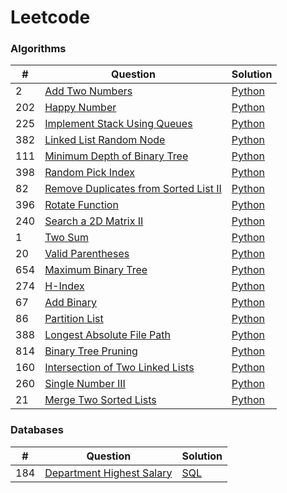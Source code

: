 # Leetcode

### Algorithms

| # | Question | Solution |
|---| ----- | -------- |
| 2 | [Add Two Numbers](https://leetcode.com/problems/add-two-numbers/) | [Python](https://github.com/ken8203/leetcode/blob/master/algorithms/add-two-numbers.py)
| 202 | [Happy Number](https://leetcode.com/problems/happy-number/) | [Python](https://github.com/ken8203/leetcode/blob/master/algorithms/happy-number.py)
| 225 | [Implement Stack Using Queues](https://leetcode.com/problems/implement-stack-using-queues/) | [Python](https://github.com/ken8203/leetcode/blob/master/algorithms/implement-stack-using-queues.py)
| 382 | [Linked List Random Node](https://leetcode.com/problems/linked-list-random-node/) | [Python](https://github.com/ken8203/leetcode/blob/master/algorithms/linked-list-random-node.py)
| 111 | [Minimum Depth of Binary Tree](https://leetcode.com/problems/minimum-depth-of-binary-tree/) | [Python](https://github.com/ken8203/leetcode/blob/master/algorithms/minimum-depth-of-binary-tree.py)
| 398 | [Random Pick Index](https://leetcode.com/problems/random-pick-index/) | [Python](https://github.com/ken8203/leetcode/blob/master/algorithms/random-pick-index.py)
| 82 | [Remove Duplicates from Sorted List II](https://leetcode.com/problems/remove-duplicates-from-sorted-list-ii/) | [Python](https://github.com/ken8203/leetcode/blob/master/algorithms/remove-duplicates-from-sorted-list-ii.py)
| 396 | [Rotate Function](https://leetcode.com/problems/rotate-function/) | [Python](https://github.com/ken8203/leetcode/blob/master/algorithms/rotate-function.py)
| 240 | [Search a 2D Matrix II](https://leetcode.com/problems/search-a-2d-matrix-ii/)| [Python](https://github.com/ken8203/leetcode/blob/master/algorithms/search-a-2d-matrix-ii.py)
| 1 | [Two Sum](https://leetcode.com/problems/two-sum/) | [Python](https://github.com/ken8203/leetcode/blob/master/algorithms/two-sum.py)
| 20 | [Valid Parentheses](https://leetcode.com/problems/valid-parentheses/) | [Python](https://github.com/ken8203/leetcode/blob/master/algorithms/valid-parentheses.py)
| 654 | [Maximum Binary Tree](https://leetcode.com/problems/maximum-binary-tree/description/) | [Python](https://github.com/ken8203/leetcode/blob/master/algorithms/maximum-binary-tree.py)
| 274 | [H-Index](https://leetcode.com/problems/h-index/description/) | [Python](https://github.com/ken8203/leetcode/blob/master/algorithms/h-index.py)
| 67 | [Add Binary](https://leetcode.com/problems/add-binary/description/) | [Python](https://github.com/ken8203/leetcode/blob/master/algorithms/add-binary.py)
| 86 | [Partition List](https://leetcode.com/problems/partition-list/description/) | [Python](https://github.com/ken8203/leetcode/blob/master/algorithms/partition-list.py)
| 388 | [Longest Absolute File Path](https://leetcode.com/problems/longest-absolute-file-path/description/) | [Python](https://github.com/ken8203/leetcode/blob/master/algorithms/longest-absolute-file-path.py)
| 814 | [Binary Tree Pruning](https://leetcode.com/problems/binary-tree-pruning/description/) | [Python](https://github.com/ken8203/leetcode/blob/master/algorithms/binary-tree-pruning.py)
| 160 | [Intersection of Two Linked Lists](https://leetcode.com/problems/intersection-of-two-linked-lists/description/) | [Python](https://github.com/ken8203/leetcode/blob/master/algorithms/intersection-of-two-linked-lists.py)
| 260 | [Single Number III](https://leetcode.com/problems/single-number-iii/description/) | [Python](https://github.com/ken8203/leetcode/blob/master/algorithms/single-number-iii.py)
| 21 | [Merge Two Sorted Lists](https://leetcode.com/problems/merge-two-sorted-lists/description/) | [Python](https://github.com/ken8203/leetcode/blob/master/algorithms/merge-two-sorted-lists.py)

### Databases
| # | Question | Solution |
|---| ----- | -------- |
| 184 | [Department Highest Salary](https://leetcode.com/problems/department-highest-salary/) | [SQL](https://github.com/ken8203/leetcode/blob/master/databases/department-highest-salary.sql)

